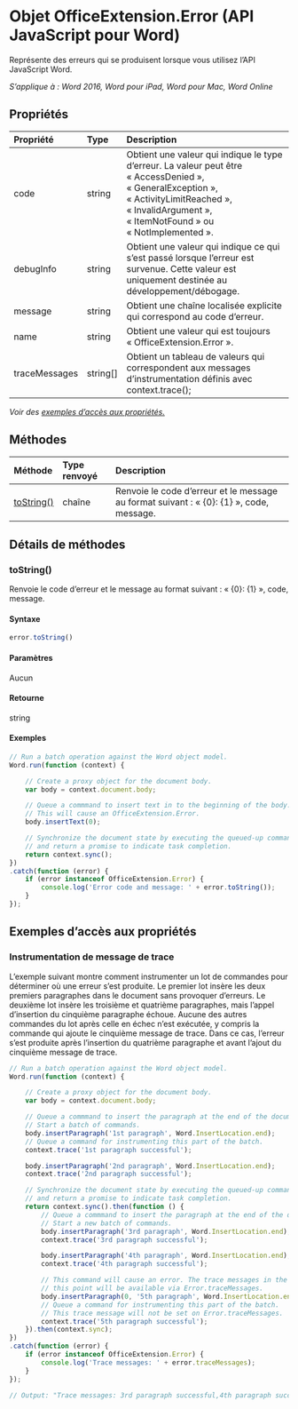 # <a name="officeextension.error-object-(javascript-api-for-word)"></a>Objet OfficeExtension.Error (API JavaScript pour Word)

Représente des erreurs qui se produisent lorsque vous utilisez l’API JavaScript Word.

_S’applique à : Word 2016, Word pour iPad, Word pour Mac, Word Online_

## <a name="properties"></a>Propriétés
| Propriété     | Type   |Description
|:---------------|:--------|:----------|
|code|string|Obtient une valeur qui indique le type d’erreur. La valeur peut être « AccessDenied », « GeneralException », « ActivityLimitReached », « InvalidArgument », « ItemNotFound » ou « NotImplemented ». <!-- Values come from OfficeExtension.Error and Word.ErrorCodes. -->|
|debugInfo|string|Obtient une valeur qui indique ce qui s’est passé lorsque l’erreur est survenue. Cette valeur est uniquement destinée au développement/débogage.  |
|message |string| Obtient une chaîne localisée explicite qui correspond au code d’erreur.|
|name |string| Obtient une valeur qui est toujours « OfficeExtension.Error ». |
|traceMessages |string[]| Obtient un tableau de valeurs qui correspondent aux messages d’instrumentation définis avec context.trace(); |

_Voir des [exemples d’accès aux propriétés.](#property-access-examples)_

## <a name="methods"></a>Méthodes

| Méthode           | Type renvoyé    |Description|
|:---------------|:--------|:----------|
|[toString()](#tostring)|chaîne|Renvoie le code d’erreur et le message au format suivant : « {0}: {1} », code, message.|

## <a name="method-details"></a>Détails de méthodes

### <a name="tostring()"></a>toString()
Renvoie le code d’erreur et le message au format suivant : « {0}: {1} », code, message.

#### <a name="syntax"></a>Syntaxe
```js
error.toString()
```

#### <a name="parameters"></a>Paramètres
Aucun

#### <a name="returns"></a>Retourne
string

#### <a name="examples"></a>Exemples
```js
// Run a batch operation against the Word object model.
Word.run(function (context) {

    // Create a proxy object for the document body.
    var body = context.document.body;

    // Queue a commmand to insert text in to the beginning of the body.
    // This will cause an OfficeExtension.Error.
    body.insertText(0);

    // Synchronize the document state by executing the queued-up commands,
    // and return a promise to indicate task completion.
    return context.sync();
})
.catch(function (error) {
    if (error instanceof OfficeExtension.Error) {
        console.log('Error code and message: ' + error.toString());
    }
});

```

## <a name="property-access-examples"></a>Exemples d’accès aux propriétés

### <a name="trace-message-instrumentation"></a>Instrumentation de message de trace

L’exemple suivant montre comment instrumenter un lot de commandes pour déterminer où une erreur s’est produite. Le premier lot insère les deux premiers paragraphes dans le document sans provoquer d’erreurs. Le deuxième lot insère les troisième et quatrième paragraphes, mais l’appel d’insertion du cinquième paragraphe échoue. Aucune des autres commandes du lot après celle en échec n’est exécutée, y compris la commande qui ajoute le cinquième message de trace. Dans ce cas, l’erreur s’est produite après l’insertion du quatrième paragraphe et avant l’ajout du cinquième message de trace.

```js
// Run a batch operation against the Word object model.
Word.run(function (context) {

    // Create a proxy object for the document body.
    var body = context.document.body;

    // Queue a commmand to insert the paragraph at the end of the document body.
    // Start a batch of commands.
    body.insertParagraph('1st paragraph', Word.InsertLocation.end);
    // Queue a command for instrumenting this part of the batch.
    context.trace('1st paragraph successful');

    body.insertParagraph('2nd paragraph', Word.InsertLocation.end);
    context.trace('2nd paragraph successful');

    // Synchronize the document state by executing the queued-up commands,
    // and return a promise to indicate task completion.
    return context.sync().then(function () {
        // Queue a commmand to insert the paragraph at the end of the document body.
        // Start a new batch of commands.
        body.insertParagraph('3rd paragraph', Word.InsertLocation.end);
        context.trace('3rd paragraph successful');

        body.insertParagraph('4th paragraph', Word.InsertLocation.end);
        context.trace('4th paragraph successful');

        // This command will cause an error. The trace messages in the queue up to
        // this point will be available via Error.traceMessages.
        body.insertParagraph(0, '5th paragraph', Word.InsertLocation.end);
        // Queue a command for instrumenting this part of the batch.
        // This trace message will not be set on Error.traceMessages.
        context.trace('5th paragraph successful');
    }).then(context.sync);
})
.catch(function (error) {
    if (error instanceof OfficeExtension.Error) {
        console.log('Trace messages: ' + error.traceMessages);
    }
});

// Output: "Trace messages: 3rd paragraph successful,4th paragraph successful"

```

